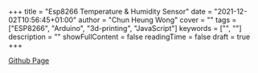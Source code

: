 +++ 
title = "Esp8266 Temperature & Humidity Sensor" 
date = "2021-12-02T10:56:45+01:00" 
author = "Chun Heung Wong" 
cover = "" 
tags = ["ESP8266", "Arduino", "3d-printing", "JavaScript"] 
keywords = ["", ""] 
description = "" 
showFullContent = false
readingTime = false 
draft = true
+++

[Github Page](https://github.com/CH-Wong/esp8266-temp-hum-sensor)